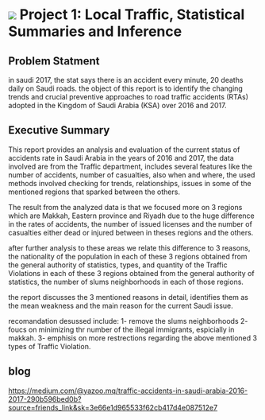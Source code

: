 # ![](https://ga-dash.s3.amazonaws.com/production/assets/logo-9f88ae6c9c3871690e33280fcf557f33.png) Project 1: Local Traffic, Statistical Summaries and Inference


## Problem Statment
in saudi 2017, the stat says there is an accident every minute, 20 deaths daily on Saudi roads. the object of this report is to identify the changing trends and crucial preventive approaches to road traffic accidents (RTAs) adopted in the Kingdom of Saudi Arabia (KSA) over 2016 and 2017.



## Executive Summary
This report provides an analysis and evaluation of the current status of accidents rate in Saudi Arabia in the years of 2016 and 2017, the data involved are from the Traffic department, includes several features like the number of accidents, number of casualties, also when and where, the used methods involved checking for trends, relationships, issues in some of the mentioned regions that sparked between the others.

The result from the analyzed data is that we focused more on 3 regions which are Makkah, Eastern province and Riyadh due to the huge difference in the rates of accidents, the number of issued licenses and the number of casualties either dead or injured between in theses regions and the others. 

after further analysis to these areas we relate this difference to 3 reasons, the nationality of the population in each of these 3 regions obtained from the general authority of statistics, types, and quantity of the Traffic Violations in each of these 3 regions obtained from the general authority of statistics, the number of slums neighborhoods in each of those regions.

the report discusses the 3 mentioned reasons in detail, identifies them as the mean weakness and the main reason for the current Saudi issue.

recomandation desussed include:
1- remove the slums neighborhoods 
2-  foucs on minimizing thr number of the illegal immigrants, espicially in makkah.
3- emphisis on more restrections regarding the above mentioned 3 types of Traffic Violation.



## blog 
https://medium.com/@yazoo.mq/traffic-accidents-in-saudi-arabia-2016-2017-290b596bed0b?source=friends_link&sk=3e66e1d965533f62cb417d4e087512e7
